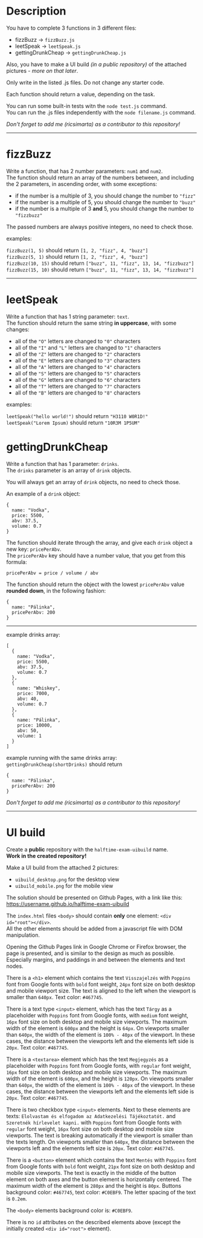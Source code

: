 # Description
You have to complete 3 functions in 3 different files:
- fizzBuzz -> `fizzBuzz.js`
- leetSpeak -> `leetSpeak.js`
- gettingDrunkCheap -> `gettingDrunkCheap.js`

Also, you have to make a UI build *(in a public repository)* of the attached pictures - *more on that later*.

Only write in the listed .js files. Do not change any starter code.

Each function should return a value, depending on the task.

You can run some built-in tests witn the `node test.js` command.  
You can run the .js files independently with the `node filename.js` command.

*Don't forget to add me (ricsimarta) as a contributor to this repository!*

---

# fizzBuzz
Write a function, that has 2 number parameters: `num1` and `num2`.  
The function should return an array of the numbers between, and including the 2 parameters, in ascending order, with some exceptions:
- if the number is a multiple of 3, you should change the number to `"fizz"`
- if the number is a multiple of 5, you should change the number to `"buzz"`
- if the number is a multiple of 3 **and** 5, you should change the number to `"fizzbuzz"`

The passed numbers are always positive integers, no need to check those.

examples:

`fizzBuzz(1, 5)` should return `[1, 2, "fizz", 4, "buzz"]`  
`fizzBuzz(5, 1)` should return `[1, 2, "fizz", 4, "buzz"]`  
`fizzBuzz(10, 15)` should return `["buzz", 11, "fizz", 13, 14, "fizzbuzz"]`  
`fizzBuzz(15, 10)` should return `["buzz", 11, "fizz", 13, 14, "fizzbuzz"]`

---

# leetSpeak
Write a function that has 1 string parameter: `text`.  
The function should return the same string **in uppercase**, with some changes:
- all of the `"O"` letters are changed to `"0"` characters
- all of the `"I"` and `"L"` letters are changed to `"1"` characters
- all of the `"Z"` letters are changed to `"2"` characters
- all of the `"E"` letters are changed to `"3"` characters
- all of the `"A"` letters are changed to `"4"` characters
- all of the `"S"` letters are changed to `"5"` characters
- all of the `"G"` letters are changed to `"6"` characters
- all of the `"T"` letters are changed to `"7"` characters
- all of the `"B"` letters are changed to `"8"` characters

examples:

`leetSpeak("hello world!")` should return `"H3110 W0R1D!"`  
`leetSpeak("Lorem Ipsum)` should return `"10R3M 1P5UM"`

# gettingDrunkCheap
Write a function that has 1 parameter: `drinks`.  
The `drinks` parameter is an array of `drink` objects.  

You will always get an array of `drink` objects, no need to check those.

An example of a `drink` object:
```
{
  name: "Vodka",
  price: 5500,
  abv: 37.5,
  volume: 0.7
}
```

The function should iterate through the array, and give each `drink` object a new key: `pricePerAbv`.  
The `pricePerAbv` key should have a number value, that you get from this formula:
```
pricePerAbv = price / volume / abv
```

The function should return the object with the lowest `pricePerAbv` value **rounded down**, in the following fashion:
```
{
  name: "Pálinka",
  pricePerAbv: 200
}
```
---
example drinks array:
```
[
  {
    name: "Vodka",
    price: 5500,
    abv: 37.5,
    volume: 0.7
  }, 
  {
    name: "Whiskey",
    price: 7000,
    abv: 40,
    volume: 0.7
  }, 
  {
    name: "Pálinka",
    price: 10000,
    abv: 50,
    volume: 1
  }
]
```

example running with the same drinks array:  
`gettingDrunkCheap(shortDrinks)` should return
```
{
  name: "Pálinka",
  pricePerAbv: 200
}
```

*Don't forget to add me (ricsimarta) as a contributor to this repository!*

---

# UI build
Create a **public** repository with the `halftime-exam-uibuild` name.  
**Work in the created repository!**

Make a UI build from the attached 2 pictures:
- `uibuild_desktop.png` for the desktop view
- `uibuild_mobile.png` for the mobile view

The solution should be presented on Github Pages, with a link like this: https://username.github.io/halftime-exam-uibuild

The `index.html` files `<body>` should contain **only** one element: `<div id="root"></div>`.  
All the other elements should be added from a javascript file with DOM manipulation.

Opening the Github Pages link in Google Chrome or Firefox browser, the page is presented, and is similar to the design as much as possible. Especially margins, and paddings in and between the elements and text nodes.

There is a `<h1>` element which contains the text `Visszajelzés` with `Poppins` font from Google fonts with `bold` font weight, `24px` font size on both desktop and mobile viewport size. The text is aligned to the left when the viewport is smaller than `640px`. Text color: `#467745`.

There is a text type `<input>` element, which has the text `Tárgy` as a placeholder with `Poppins` font from Google fonts, with `medium` font weight, `16px` font size on both desktop and mobile size viewports. The maximum width of the element is `600px` and the height is `64px`. On viewports smaller than `640px`, the width of the element is `100% - 40px` of the viewport. In these cases, the distance between the viewports left and the elements left side is `20px`. Text color: `#467745`.

There is a `<textarea>` element which has the text `Megjegyzés` as a placeholder with `Poppins` font from Google fonts, with `regular` font weight, `16px` font size on both desktop and mobile size viewports. The maximum width of the element is `600px`, and the height is `120px`. On viewports smaller than `640px`, the width of the element is `100% - 40px` of the viewport. In these cases, the distance between the viewports left and the elements left side is `20px`. Text color: `#467745`.

There is two checkbox type `<input>` elements. Next to these elements are texts: `Elolvastam és elfogadom az Adatkezelési Tájékoztatót.` and `Szeretnék hírlevelet kapni.` with `Poppins` font from Google fonts with `regular` font weight, `16px` font size on both desktop and mobile size viewports. The text is breaking automatically if the viewport is smaller than the texts length. On viewports smaller than `640px`, the distance between the viewports left and the elements left size is `20px`. Text color: `#467745`.

There is a `<button>` element which contains the text `Mentés` with `Poppins` font from Google fonts with `bold` font weight, `21px` font size on both desktop and mobile size viewports. The text is exactly in the middle of the button element on both axes and the button element is horizontally centered. The maximum width of the element is `280px` and the height is `80px`. Buttons background color: `#467745`, text color: `#C0EBF9`. The letter spacing of the text is `0.2em`.

The `<body>` elements background color is: `#C0EBF9`.

There is no `id` attributes on the described elements above (except the initially created `<div id="root">` element).
